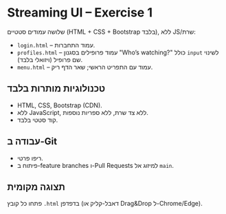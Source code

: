 # Streaming UI – Exercise 1

שלושה עמודים סטטיים (HTML + CSS + Bootstrap בלבד), ללא JS/שרת:

- `login.html` – עמוד התחברות.
- `profiles.html` – עמוד פרופילים בסגנון "Who’s watching?" כולל `input` לשינוי שם פרופיל (ויזואלי בלבד).
- `menu.html` – עמוד עם התפריט הראשי; שאר הדף ריק.

## טכנולוגיות מותרות בלבד
- HTML, CSS, Bootstrap (CDN).
- ללא JavaScript, ללא צד שרת, ללא ספריות נוספות.
- קוד סטטי בלבד.

## עבודה ב-Git
- ריפו פרטי.
- פיתוח ב-feature branches ו-Pull Requests למיזוג אל `main`.

## תצוגה מקומית
פתחו כל קובץ `.html` בדפדפן (דאבל-קליק או Drag&Drop ל-Chrome/Edge).
